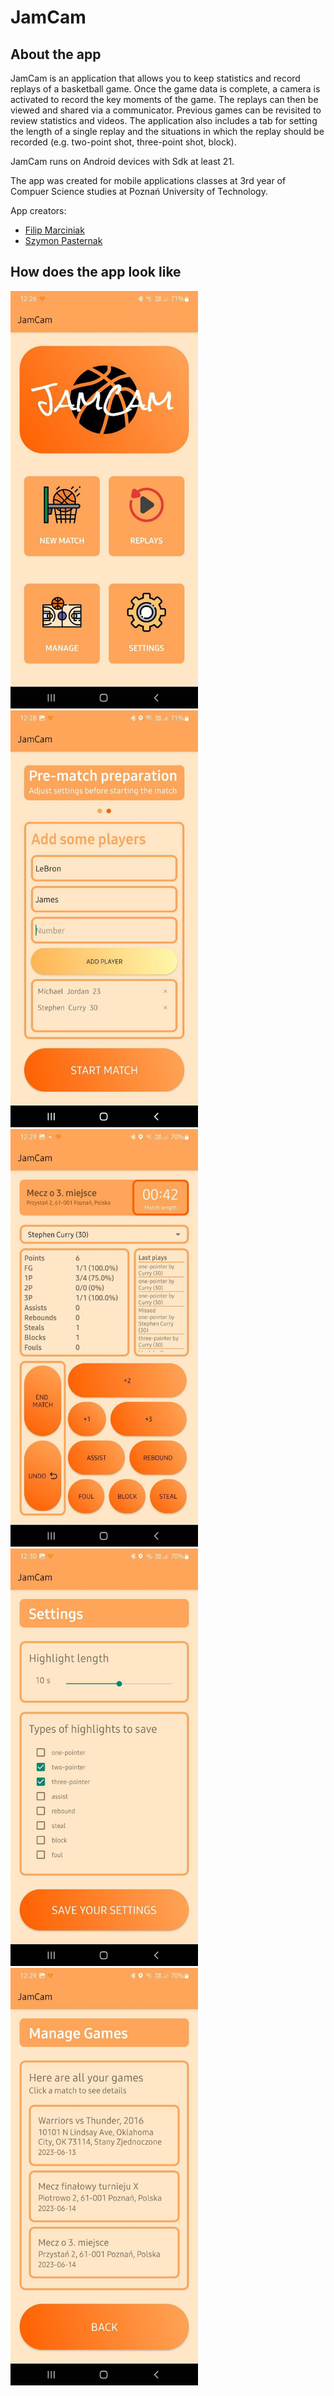 # JamCam

## About the app
JamCam is an application that allows you to keep statistics and record replays of a basketball game. Once the game data is complete, a camera is activated to record the key moments of the game. The replays can then be viewed and shared via a communicator. Previous games can be revisited to review statistics and videos. The application also includes a tab for setting the length of a single replay and the situations in which the replay should be recorded (e.g. two-point shot, three-point shot, block). 

JamCam runs on Android devices with Sdk at least 21.

The app was created for mobile applications classes at 3rd year of Compuer Science studies at Poznań University of Technology.

App creators:
* <a rel="Filip Marciniak" href="https://github.com/anras5">Filip Marciniak</a>
* <a rel="Szymon Pasternak" href="https://github.com/Johnybonny">Szymon Pasternak</a>

## How does the app look like
<p float="center">
  <img src="/screenshots/home_page.jpeg" width="300" />
  <img src="/screenshots/pre-match.jpeg" width="300" /> 
  <img src="/screenshots/game.jpeg" width="300" />
    <img src="/screenshots/settings.jpeg" width="300" />
  <img src="/screenshots/manage_games.jpeg" width="300" /> 
</p>

